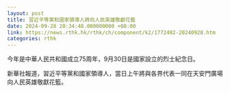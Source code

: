 ```yaml
---
layout: post
title: 習近平等黨和國家領導人將向人民英雄敬獻花籃
date: 2024-09-28 20:34:48.000000000 +08:00
link: https://news.rthk.hk/rthk/ch/component/k2/1772482-20240928.htm
categories: rthk
---
```


今年是中華人民共和國成立75周年，9月30日是國家設立的烈士紀念日。

新華社報道，習近平等黨和國家領導人，當日上午將與各界代表一同在天安門廣場向人民英雄敬獻花籃。
